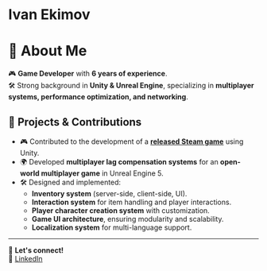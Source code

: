# Ivan Ekimov

# 👾 About Me

🎮 **Game Developer** with **6 years of experience**.  
🛠 Strong background in **Unity & Unreal Engine**, specializing in **multiplayer systems, performance optimization, and networking**.  

## 🚀 Projects & Contributions

- 🎮 Contributed to the development of a **[released Steam game](https://store.steampowered.com/app/673210/Frontier_Pilot_Simulator/)** using Unity.  
- 🌍 Developed **multiplayer lag compensation systems** for an **open-world multiplayer game** in Unreal Engine 5.  
- 🛠 Designed and implemented:
  - **Inventory system** (server-side, client-side, UI).  
  - **Interaction system** for item handling and player interactions.  
  - **Player character creation system** with customization.  
  - **Game UI architecture**, ensuring modularity and scalability.  
  - **Localization system** for multi-language support.  

---

🔗 **Let's connect!**  
💼 [LinkedIn]([#](https://www.linkedin.com/in/ivan-ekimov-b96642215/)) 
